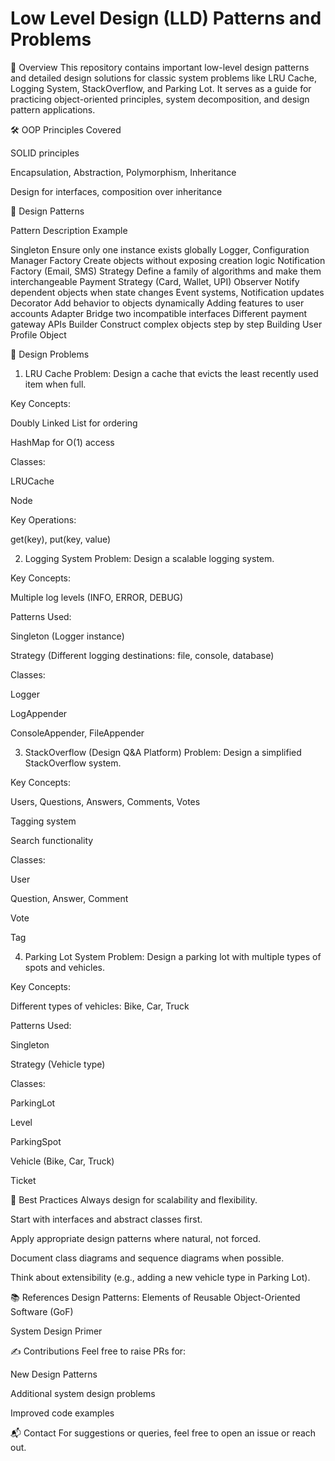 # Low Level Design (LLD) Patterns and Problems

📜 Overview
This repository contains important low-level design patterns and detailed design solutions for classic system problems like LRU Cache, Logging System, StackOverflow, and Parking Lot.
It serves as a guide for practicing object-oriented principles, system decomposition, and design pattern applications.

🛠️ OOP Principles Covered

SOLID principles

Encapsulation, Abstraction, Polymorphism, Inheritance

Design for interfaces, composition over inheritance

📖 Design Patterns

Pattern	Description	Example

Singleton	Ensure only one instance exists globally	Logger, Configuration Manager
Factory	Create objects without exposing creation logic	Notification Factory (Email, SMS)
Strategy	Define a family of algorithms and make them interchangeable	Payment Strategy (Card, Wallet, UPI)
Observer	Notify dependent objects when state changes	Event systems, Notification updates
Decorator	Add behavior to objects dynamically	Adding features to user accounts
Adapter	Bridge two incompatible interfaces	Different payment gateway APIs
Builder	Construct complex objects step by step	Building User Profile Object

🧩 Design Problems
1. LRU Cache
Problem: Design a cache that evicts the least recently used item when full.

Key Concepts:

Doubly Linked List for ordering

HashMap for O(1) access

Classes:

LRUCache

Node

Key Operations:

get(key), put(key, value)

2. Logging System
Problem: Design a scalable logging system.

Key Concepts:

Multiple log levels (INFO, ERROR, DEBUG)

Patterns Used:

Singleton (Logger instance)

Strategy (Different logging destinations: file, console, database)

Classes:

Logger

LogAppender

ConsoleAppender, FileAppender

3. StackOverflow (Design Q&A Platform)
Problem: Design a simplified StackOverflow system.

Key Concepts:

Users, Questions, Answers, Comments, Votes

Tagging system

Search functionality

Classes:

User

Question, Answer, Comment

Vote

Tag

4. Parking Lot System
Problem: Design a parking lot with multiple types of spots and vehicles.

Key Concepts:

Different types of vehicles: Bike, Car, Truck

Patterns Used:

Singleton

Strategy (Vehicle type)

Classes:

ParkingLot

Level

ParkingSpot

Vehicle (Bike, Car, Truck)

Ticket


🚀 Best Practices
Always design for scalability and flexibility.

Start with interfaces and abstract classes first.

Apply appropriate design patterns where natural, not forced.

Document class diagrams and sequence diagrams when possible.

Think about extensibility (e.g., adding a new vehicle type in Parking Lot).

📚 References
Design Patterns: Elements of Reusable Object-Oriented Software (GoF)

System Design Primer

✍️ Contributions
Feel free to raise PRs for:

New Design Patterns

Additional system design problems

Improved code examples

📬 Contact
For suggestions or queries, feel free to open an issue or reach out.
